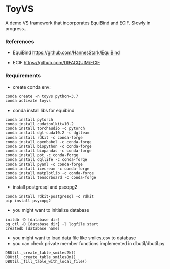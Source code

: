 # ToyVS
A demo VS framework that incorporates EquiBind and ECIF. Slowly in progress...





### References
- EquiBind
https://github.com/HannesStark/EquiBind


- ECIF
https://github.com/DIFACQUIM/ECIF

### Requirements
- create conda env: 
````angular2html
conda create -n toyvs python=3.7
conda activate toyvs
````

- conda install libs for equibind
````angular2html
conda install pytorch
conda install cudatoolkit=10.2
conda install torchaudio -c pytorch
conda install dgl-cuda10.2 -c dglteam
conda install rdkit -c conda-forge
conda install openbabel -c conda-forge
conda install biopython -c conda-forge
conda install biopandas -c conda-forge
conda install pot -c conda-forge
conda install dgllife -c conda-forge
conda install pyaml -c conda-forge
conda install icecream -c conda-forge
conda install matplotlib -c conda-forge
conda install tensorboard -c conda-forge
````

- install postgresql and pscopg2
````angular2html
conda install rdkit-postgresql -c rdkit
pip install psycopg2
````

- you might want to initialize database
````angular2html
initdb -D [database dir]
pg_ctl -D [database dir] -l logfile start
createdb [database name]
````

- you might want to load data file like smiles.csv to database
- you can check private member functions implemented in dbutil/dbutil.py
````angular2html
DBUtil._create_table_smiles2k()
DBUtil._create_table_smiles8m()
DBUtil._fill_table_with_local_file()
````
